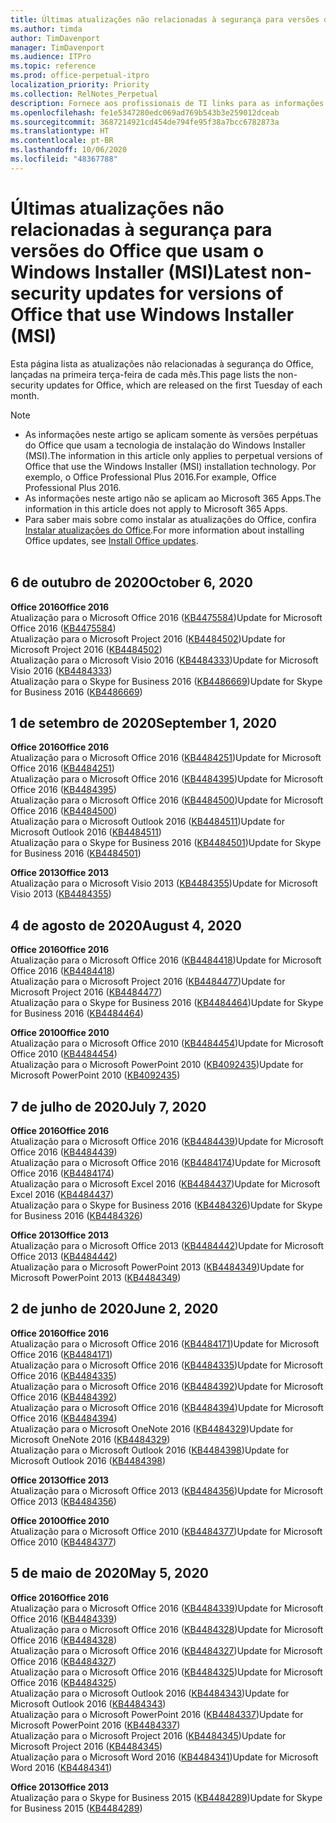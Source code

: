 ```yaml
---
title: Últimas atualizações não relacionadas à segurança para versões do Office que usam o Windows Installer (MSI)
ms.author: timda
author: TimDavenport
manager: TimDavenport
ms.audience: ITPro
ms.topic: reference
ms.prod: office-perpetual-itpro
localization_priority: Priority
ms.collection: RelNotes_Perpetual
description: Fornece aos profissionais de TI links para as informações mais recentes sobre atualizações que não são de segurança para versões perpétuas do Office 2016, Office 2013 e Office 2010
ms.openlocfilehash: fe1e5347280edc069ad769b543b3e259012dceab
ms.sourcegitcommit: 3687214921cd454de794fe95f38a7bcc6782873a
ms.translationtype: HT
ms.contentlocale: pt-BR
ms.lasthandoff: 10/06/2020
ms.locfileid: "48367788"
---
```

# <a name="latest-non-security-updates-for-versions-of-office-that-use-windows-installer-msi"></a><span data-ttu-id="97315-103">Últimas atualizações não relacionadas à segurança para versões do Office que usam o Windows Installer (MSI)</span><span class="sxs-lookup"><span data-stu-id="97315-103">Latest non-security updates for versions of Office that use Windows Installer (MSI)</span></span>

<span data-ttu-id="97315-104">Esta página lista as atualizações não relacionadas à segurança do Office, lançadas na primeira terça-feira de cada mês.</span><span class="sxs-lookup"><span data-stu-id="97315-104">This page lists the non-security updates for Office, which are released on the first Tuesday of each month.</span></span>

> [!NOTE]
> - <span data-ttu-id="97315-105">As informações neste artigo se aplicam somente às versões perpétuas do Office que usam a tecnologia de instalação do Windows Installer (MSI).</span><span class="sxs-lookup"><span data-stu-id="97315-105">The information in this article only applies to perpetual versions of Office that use the Windows Installer (MSI) installation technology.</span></span> <span data-ttu-id="97315-106">Por exemplo, o Office Professional Plus 2016.</span><span class="sxs-lookup"><span data-stu-id="97315-106">For example, Office Professional Plus 2016.</span></span>
> - <span data-ttu-id="97315-107">As informações neste artigo não se aplicam ao Microsoft 365 Apps.</span><span class="sxs-lookup"><span data-stu-id="97315-107">The information in this article does not apply to Microsoft 365 Apps.</span></span>
> - <span data-ttu-id="97315-108">Para saber mais sobre como instalar as atualizações do Office, confira [Instalar atualizações do Office](https://support.office.com/article/2ab296f3-7f03-43a2-8e50-46de917611c5).</span><span class="sxs-lookup"><span data-stu-id="97315-108">For more information about installing Office updates, see [Install Office updates](https://support.office.com/article/2ab296f3-7f03-43a2-8e50-46de917611c5).</span></span>
<br/><br/>

## <a name="october-6-2020"></a><span data-ttu-id="97315-109">6 de outubro de 2020</span><span class="sxs-lookup"><span data-stu-id="97315-109">October 6, 2020</span></span>
<span data-ttu-id="97315-110">**Office 2016**</span><span class="sxs-lookup"><span data-stu-id="97315-110">**Office 2016**</span></span><br/>
<span data-ttu-id="97315-111">Atualização para o Microsoft Office 2016 ([KB4475584](https://support.microsoft.com/help/4475584))</span><span class="sxs-lookup"><span data-stu-id="97315-111">Update for Microsoft Office 2016 ([KB4475584](https://support.microsoft.com/help/4475584))</span></span><br/>
<span data-ttu-id="97315-112">Atualização para o Microsoft Project 2016 ([KB4484502](https://support.microsoft.com/help/4484502))</span><span class="sxs-lookup"><span data-stu-id="97315-112">Update for Microsoft Project 2016 ([KB4484502](https://support.microsoft.com/help/4484502))</span></span><br/>
<span data-ttu-id="97315-113">Atualização para o Microsoft Visio 2016 ([KB4484333](https://support.microsoft.com/help/4484333))</span><span class="sxs-lookup"><span data-stu-id="97315-113">Update for Microsoft Visio 2016 ([KB4484333](https://support.microsoft.com/help/4484333))</span></span><br/>
<span data-ttu-id="97315-114">Atualização para o Skype for Business 2016 ([KB4486669](https://support.microsoft.com/help/4486669))</span><span class="sxs-lookup"><span data-stu-id="97315-114">Update for Skype for Business 2016 ([KB4486669](https://support.microsoft.com/help/4486669))</span></span><br/> 

## <a name="september-1-2020"></a><span data-ttu-id="97315-115">1 de setembro de 2020</span><span class="sxs-lookup"><span data-stu-id="97315-115">September 1, 2020</span></span>
<span data-ttu-id="97315-116">**Office 2016**</span><span class="sxs-lookup"><span data-stu-id="97315-116">**Office 2016**</span></span><br/>
<span data-ttu-id="97315-117">Atualização para o Microsoft Office 2016 ([KB4484251](https://support.microsoft.com/help/4484251))</span><span class="sxs-lookup"><span data-stu-id="97315-117">Update for Microsoft Office 2016 ([KB4484251](https://support.microsoft.com/help/4484251))</span></span><br/>
<span data-ttu-id="97315-118">Atualização para o Microsoft Office 2016 ([KB4484395](https://support.microsoft.com/help/4484395))</span><span class="sxs-lookup"><span data-stu-id="97315-118">Update for Microsoft Office 2016 ([KB4484395](https://support.microsoft.com/help/4484395))</span></span><br/> <span data-ttu-id="97315-119">Atualização para o Microsoft Office 2016 ([KB4484500](https://support.microsoft.com/help/4484500))</span><span class="sxs-lookup"><span data-stu-id="97315-119">Update for Microsoft Office 2016 ([KB4484500](https://support.microsoft.com/help/4484500))</span></span> <br/>
<span data-ttu-id="97315-120">Atualização para o Microsoft Outlook 2016 ([KB4484511](https://support.microsoft.com/help/4484511))</span><span class="sxs-lookup"><span data-stu-id="97315-120">Update for Microsoft Outlook 2016 ([KB4484511](https://support.microsoft.com/help/4484511))</span></span> <br/>
<span data-ttu-id="97315-121">Atualização para o Skype for Business 2016 ([KB4484501](https://support.microsoft.com/help/4484501))</span><span class="sxs-lookup"><span data-stu-id="97315-121">Update for Skype for Business 2016 ([KB4484501](https://support.microsoft.com/help/4484501))</span></span> <br/>

<span data-ttu-id="97315-122">**Office 2013**</span><span class="sxs-lookup"><span data-stu-id="97315-122">**Office 2013**</span></span><br/>
<span data-ttu-id="97315-123">Atualização para o Microsoft Visio 2013 ([KB4484355](https://support.microsoft.com/help/4484355))</span><span class="sxs-lookup"><span data-stu-id="97315-123">Update for Microsoft Visio 2013 ([KB4484355](https://support.microsoft.com/help/4484355))</span></span><br/>

## <a name="august-4-2020"></a><span data-ttu-id="97315-124">4 de agosto de 2020</span><span class="sxs-lookup"><span data-stu-id="97315-124">August 4, 2020</span></span>

<span data-ttu-id="97315-125">**Office 2016**</span><span class="sxs-lookup"><span data-stu-id="97315-125">**Office 2016**</span></span><br/>
<span data-ttu-id="97315-126">Atualização para o Microsoft Office 2016 ([KB4484418](https://support.microsoft.com/help/4484418))</span><span class="sxs-lookup"><span data-stu-id="97315-126">Update for Microsoft Office 2016 ([KB4484418](https://support.microsoft.com/help/4484418))</span></span><br/> <span data-ttu-id="97315-127">Atualização para o Microsoft Project 2016 ([KB4484477](https://support.microsoft.com/help/4484477))</span><span class="sxs-lookup"><span data-stu-id="97315-127">Update for Microsoft Project 2016 ([KB4484477](https://support.microsoft.com/help/4484477))</span></span><br/>
<span data-ttu-id="97315-128">Atualização para o Skype for Business 2016 ([KB4484464](https://support.microsoft.com/help/4484464))</span><span class="sxs-lookup"><span data-stu-id="97315-128">Update for Skype for Business 2016 ([KB4484464](https://support.microsoft.com/help/4484464))</span></span><br/> 

<span data-ttu-id="97315-129">**Office 2010**</span><span class="sxs-lookup"><span data-stu-id="97315-129">**Office 2010**</span></span><br/>
<span data-ttu-id="97315-130">Atualização para o Microsoft Office 2010 ([KB4484454](https://support.microsoft.com/help/4484454))</span><span class="sxs-lookup"><span data-stu-id="97315-130">Update for Microsoft Office 2010 ([KB4484454](https://support.microsoft.com/help/4484454))</span></span><br/> <span data-ttu-id="97315-131">Atualização para o Microsoft PowerPoint 2010 ([KB4092435](https://support.microsoft.com/help/4092435))</span><span class="sxs-lookup"><span data-stu-id="97315-131">Update for Microsoft PowerPoint 2010 ([KB4092435](https://support.microsoft.com/help/4092435))</span></span><br/> 

## <a name="july-7-2020"></a><span data-ttu-id="97315-132">7 de julho de 2020</span><span class="sxs-lookup"><span data-stu-id="97315-132">July 7, 2020</span></span>

<span data-ttu-id="97315-133">**Office 2016**</span><span class="sxs-lookup"><span data-stu-id="97315-133">**Office 2016**</span></span><br/>
<span data-ttu-id="97315-134">Atualização para o Microsoft Office 2016 ([KB4484439](https://support.microsoft.com/help/4484439))</span><span class="sxs-lookup"><span data-stu-id="97315-134">Update for Microsoft Office 2016 ([KB4484439](https://support.microsoft.com/help/4484439))</span></span><br/> <span data-ttu-id="97315-135">Atualização para o Microsoft Office 2016 ([KB4484174](https://support.microsoft.com/help/4484174))</span><span class="sxs-lookup"><span data-stu-id="97315-135">Update for Microsoft Office 2016 ([KB4484174](https://support.microsoft.com/help/4484174))</span></span><br/> <span data-ttu-id="97315-136">Atualização para o Microsoft Excel 2016 ([KB4484437](https://support.microsoft.com/help/4484437))</span><span class="sxs-lookup"><span data-stu-id="97315-136">Update for Microsoft Excel 2016 ([KB4484437](https://support.microsoft.com/help/4484437))</span></span><br/>
<span data-ttu-id="97315-137">Atualização para o Skype for Business 2016 ([KB4484326](https://support.microsoft.com/help/4484326))</span><span class="sxs-lookup"><span data-stu-id="97315-137">Update for Skype for Business 2016 ([KB4484326](https://support.microsoft.com/help/4484326))</span></span><br/> 

<span data-ttu-id="97315-138">**Office 2013**</span><span class="sxs-lookup"><span data-stu-id="97315-138">**Office 2013**</span></span><br/>
<span data-ttu-id="97315-139">Atualização para o Microsoft Office 2013 ([KB4484442](https://support.microsoft.com/help/4484442))</span><span class="sxs-lookup"><span data-stu-id="97315-139">Update for Microsoft Office 2013 ([KB4484442](https://support.microsoft.com/help/4484442))</span></span><br/> <span data-ttu-id="97315-140">Atualização para o Microsoft PowerPoint 2013 ([KB4484349](https://support.microsoft.com/help/4484349))</span><span class="sxs-lookup"><span data-stu-id="97315-140">Update for Microsoft PowerPoint 2013 ([KB4484349](https://support.microsoft.com/help/4484349))</span></span><br/> 


## <a name="june-2-2020"></a><span data-ttu-id="97315-141">2 de junho de 2020</span><span class="sxs-lookup"><span data-stu-id="97315-141">June 2, 2020</span></span>

<span data-ttu-id="97315-142">**Office 2016**</span><span class="sxs-lookup"><span data-stu-id="97315-142">**Office 2016**</span></span><br/>
<span data-ttu-id="97315-143">Atualização para o Microsoft Office 2016 ([KB4484171](https://support.microsoft.com/help/4484171))</span><span class="sxs-lookup"><span data-stu-id="97315-143">Update for Microsoft Office 2016 ([KB4484171](https://support.microsoft.com/help/4484171))</span></span><br/> <span data-ttu-id="97315-144">Atualização para o Microsoft Office 2016 ([KB4484335](https://support.microsoft.com/help/4484335))</span><span class="sxs-lookup"><span data-stu-id="97315-144">Update for Microsoft Office 2016 ([KB4484335](https://support.microsoft.com/help/4484335))</span></span><br/> <span data-ttu-id="97315-145">Atualização para o Microsoft Office 2016 ([KB4484392](https://support.microsoft.com/help/4484392))</span><span class="sxs-lookup"><span data-stu-id="97315-145">Update for Microsoft Office 2016 ([KB4484392](https://support.microsoft.com/help/4484392))</span></span><br/> <span data-ttu-id="97315-146">Atualização para o Microsoft Office 2016 ([KB4484394](https://support.microsoft.com/help/4484394))</span><span class="sxs-lookup"><span data-stu-id="97315-146">Update for Microsoft Office 2016 ([KB4484394](https://support.microsoft.com/help/4484394))</span></span><br/> <span data-ttu-id="97315-147">Atualização para o Microsoft OneNote 2016 ([KB4484329](https://support.microsoft.com/help/4484329))</span><span class="sxs-lookup"><span data-stu-id="97315-147">Update for Microsoft OneNote 2016 ([KB4484329](https://support.microsoft.com/help/4484329))</span></span><br/>
<span data-ttu-id="97315-148">Atualização para o Microsoft Outlook 2016 ([KB4484398](https://support.microsoft.com/help/4484398))</span><span class="sxs-lookup"><span data-stu-id="97315-148">Update for Microsoft Outlook 2016 ([KB4484398](https://support.microsoft.com/help/4484398))</span></span><br/> 

<span data-ttu-id="97315-149">**Office 2013**</span><span class="sxs-lookup"><span data-stu-id="97315-149">**Office 2013**</span></span><br/>
<span data-ttu-id="97315-150">Atualização para o Microsoft Office 2013 ([KB4484356](https://support.microsoft.com/help/4484356))</span><span class="sxs-lookup"><span data-stu-id="97315-150">Update for Microsoft Office 2013 ([KB4484356](https://support.microsoft.com/help/4484356))</span></span><br/> 

<span data-ttu-id="97315-151">**Office 2010**</span><span class="sxs-lookup"><span data-stu-id="97315-151">**Office 2010**</span></span><br/>
<span data-ttu-id="97315-152">Atualização para o Microsoft Office 2010 ([KB4484377](https://support.microsoft.com/help/4484377))</span><span class="sxs-lookup"><span data-stu-id="97315-152">Update for Microsoft Office 2010 ([KB4484377](https://support.microsoft.com/help/4484377))</span></span><br/> 


## <a name="may-5-2020"></a><span data-ttu-id="97315-153">5 de maio de 2020</span><span class="sxs-lookup"><span data-stu-id="97315-153">May 5, 2020</span></span>

<span data-ttu-id="97315-154">**Office 2016**</span><span class="sxs-lookup"><span data-stu-id="97315-154">**Office 2016**</span></span><br/>
<span data-ttu-id="97315-155">Atualização para o Microsoft Office 2016 ([KB4484339](https://support.microsoft.com/help/4484339))</span><span class="sxs-lookup"><span data-stu-id="97315-155">Update for Microsoft Office 2016 ([KB4484339](https://support.microsoft.com/help/4484339))</span></span><br/> <span data-ttu-id="97315-156">Atualização para o Microsoft Office 2016 ([KB4484328](https://support.microsoft.com/help/4484328))</span><span class="sxs-lookup"><span data-stu-id="97315-156">Update for Microsoft Office 2016 ([KB4484328](https://support.microsoft.com/help/4484328))</span></span><br/> <span data-ttu-id="97315-157">Atualização para o Microsoft Office 2016 ([KB4484327](https://support.microsoft.com/help/4484327))</span><span class="sxs-lookup"><span data-stu-id="97315-157">Update for Microsoft Office 2016 ([KB4484327](https://support.microsoft.com/help/4484327))</span></span><br/> <span data-ttu-id="97315-158">Atualização para o Microsoft Office 2016 ([KB4484325](https://support.microsoft.com/help/4484325))</span><span class="sxs-lookup"><span data-stu-id="97315-158">Update for Microsoft Office 2016 ([KB4484325](https://support.microsoft.com/help/4484325))</span></span><br/> <span data-ttu-id="97315-159">Atualização para o Microsoft Outlook 2016 ([KB4484343](https://support.microsoft.com/help/4484343))</span><span class="sxs-lookup"><span data-stu-id="97315-159">Update for Microsoft Outlook 2016 ([KB4484343](https://support.microsoft.com/help/4484343))</span></span><br/> <span data-ttu-id="97315-160">Atualização para o Microsoft PowerPoint 2016 ([KB4484337](https://support.microsoft.com/help/4484337))</span><span class="sxs-lookup"><span data-stu-id="97315-160">Update for Microsoft PowerPoint 2016 ([KB4484337](https://support.microsoft.com/help/4484337))</span></span><br/> <span data-ttu-id="97315-161">Atualização para o Microsoft Project 2016 ([KB4484345](https://support.microsoft.com/help/4484345))</span><span class="sxs-lookup"><span data-stu-id="97315-161">Update for Microsoft Project 2016 ([KB4484345](https://support.microsoft.com/help/4484345))</span></span><br/> <span data-ttu-id="97315-162">Atualização para o Microsoft Word 2016 ([KB4484341](https://support.microsoft.com/help/4484341))</span><span class="sxs-lookup"><span data-stu-id="97315-162">Update for Microsoft Word 2016 ([KB4484341](https://support.microsoft.com/help/4484341))</span></span><br/> 


<span data-ttu-id="97315-163">**Office 2013**</span><span class="sxs-lookup"><span data-stu-id="97315-163">**Office 2013**</span></span><br/>
<span data-ttu-id="97315-164">Atualização para o Skype for Business 2015 ([KB4484289](https://support.microsoft.com/help/4484289))</span><span class="sxs-lookup"><span data-stu-id="97315-164">Update for Skype for Business 2015 ([KB4484289](https://support.microsoft.com/help/4484289))</span></span><br/>

<br/>

 
